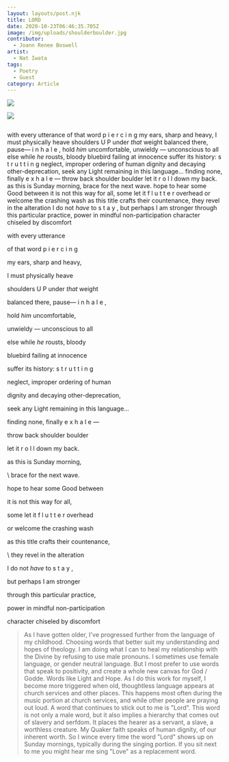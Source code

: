 ```yaml
---
layout: layouts/post.njk
title: LORD
date: 2020-10-23T06:46:35.705Z
image: /img/uploads/shoulderboulder.jpg
contributor:
  - Joann Renee Boswell
artist:
  - Nat Iwata
tags:
  - Poetry
  - Guest
category: Article
---
```

![](/img/uploads/lord.jpg)

![](/img/uploads/lord.jpg)

![]()



with every utterance
of that word p i e r c i n g
my ears, sharp and heavy,
I must physically heave
shoulders U P under *that* weight
balanced there, pause— i n h a l e ,
hold *him* uncomfortable,
unwieldy — unconscious to all
else while *he* rousts, bloody
bluebird failing at innocence
suffer its history: s t r u t t i n g
neglect, improper ordering of human
dignity and decaying other-deprecation,
seek any Light remaining in this language...
finding none, finally e x h a l e —
throw back shoulder boulder
let it r o l l down my back.
as this is Sunday morning,
brace for the next wave.
hope to hear some Good between
it is not this way for all,
some let it f l u t t e r overhead
or welcome the crashing wash
as this title crafts their countenance,
they revel in the alteration
I do not *have* to s t a y ,
but perhaps I am stronger
through this particular practice,
power in mindful non-participation
character chiseled by discomfort

with every utterance

of that word p i e r c i n g

my ears, sharp and heavy,

I must physically heave

shoulders U P under *that* weight



balanced there, pause— i n h a l e ,

hold *him* uncomfortable,

unwieldy — unconscious to all

else while *he* rousts, bloody

bluebird failing at innocence



suffer its history: s t r u t t i n g

neglect, improper ordering of human

dignity and decaying other-deprecation,

seek any Light remaining in this language…

finding none, finally e x h a l e —



throw back shoulder boulder

let it r o l l down my back.

as this is Sunday morning,

\    brace for the next wave.

hope to hear some Good between



it is not this way for all,

some let it f l u t t e r overhead

or welcome the crashing wash

as this title crafts their countenance,

\    they revel in the alteration



I do not *have* to s t a y ,

but perhaps I am stronger

through this particular practice,

power in mindful non-participation

character chiseled by discomfort



> As I have gotten older, I've progressed further from the language of my childhood. Choosing words that better suit my understanding and hopes of theology. I am doing what I can to heal my relationship with the Divine by refusing to use male pronouns. I sometimes use female language, or gender neutral language. But I most prefer to use words that speak to positivity, and create a whole new canvas for God / Godde. Words like Light and Hope. As I do this work for myself, I become more triggered when old, thoughtless language appears at church services and other places. This happens most often during the music portion at church services, and while other people are praying out loud. A word that continues to stick out to me is "Lord". This word is not only a male word, but it also implies a hierarchy that comes out of slavery and serfdom. It places the hearer as a servant, a slave, a worthless creature. My Quaker faith speaks of human dignity, of our inherent worth. So I wince every time the word "Lord" shows up on Sunday mornings, typically during the singing portion. If you sit next to me you might hear me sing "Love" as a replacement word.